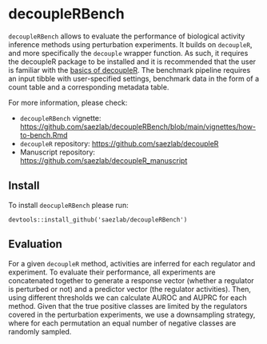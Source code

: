 # decoupleRBench
`decoupleRBench` allows to evaluate the performance of biological activity 
inference methods using perturbation experiments. It builds on `decoupleR`, and 
more specifically the `decouple` wrapper function. As such, it requires the 
decoupleR package to be installed and it is recommended that the user is familiar 
with the [basics of decoupleR](https://saezlab.github.io/decoupleR/articles/decoupleR.html#basics-1).
The benchmark pipeline requires an input tibble with user-specified settings,
benchmark data in the form of a count table and a corresponding metadata table.

For more information, please check:

- `decoupleRBench` vignette: https://github.com/saezlab/decoupleRBench/blob/main/vignettes/how-to-bench.Rmd
- `decoupleR` repository: https://github.com/saezlab/decoupleR
- Manuscript repository: https://github.com/saezlab/decoupleR_manuscript

## Install
To install `deocupleRBench` please run:
```
devtools::install_github('saezlab/decoupleRBench')
```

## Evaluation
For a given `decoupleR` method, activities are inferred for each regulator and 
experiment. To evaluate their performance, all experiments are concatenated 
together to generate a response vector (whether a regulator is perturbed or not)
and a predictor vector (the regulator activities). Then, using different 
thresholds we can calculate AUROC and AUPRC for each method. Given that the true 
positive classes are limited by the regulators covered in the perturbation 
experiments, we use a downsampling strategy, where for each permutation an 
equal number of  negative classes are randomly sampled.


